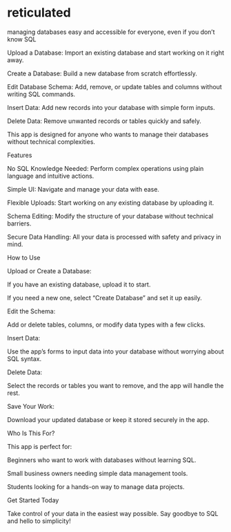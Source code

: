 # reticulated
managing databases easy and accessible for everyone, even if you don’t know SQL


Upload a Database: Import an existing database and start working on it right away.

Create a Database: Build a new database from scratch effortlessly.

Edit Database Schema: Add, remove, or update tables and columns without writing SQL commands.

Insert Data: Add new records into your database with simple form inputs.

Delete Data: Remove unwanted records or tables quickly and safely.

This app is designed for anyone who wants to manage their databases without technical complexities.

Features

No SQL Knowledge Needed: Perform complex operations using plain language and intuitive actions.

Simple UI: Navigate and manage your data with ease.

Flexible Uploads: Start working on any existing database by uploading it.

Schema Editing: Modify the structure of your database without technical barriers.

Secure Data Handling: All your data is processed with safety and privacy in mind.

How to Use

Upload or Create a Database:

If you have an existing database, upload it to start.

If you need a new one, select “Create Database” and set it up easily.

Edit the Schema:

Add or delete tables, columns, or modify data types with a few clicks.

Insert Data:

Use the app’s forms to input data into your database without worrying about SQL syntax.

Delete Data:

Select the records or tables you want to remove, and the app will handle the rest.

Save Your Work:

Download your updated database or keep it stored securely in the app.

Who Is This For?

This app is perfect for:

Beginners who want to work with databases without learning SQL.

Small business owners needing simple data management tools.

Students looking for a hands-on way to manage data projects.

Get Started Today

Take control of your data in the easiest way possible. Say goodbye to SQL and hello to simplicity!

